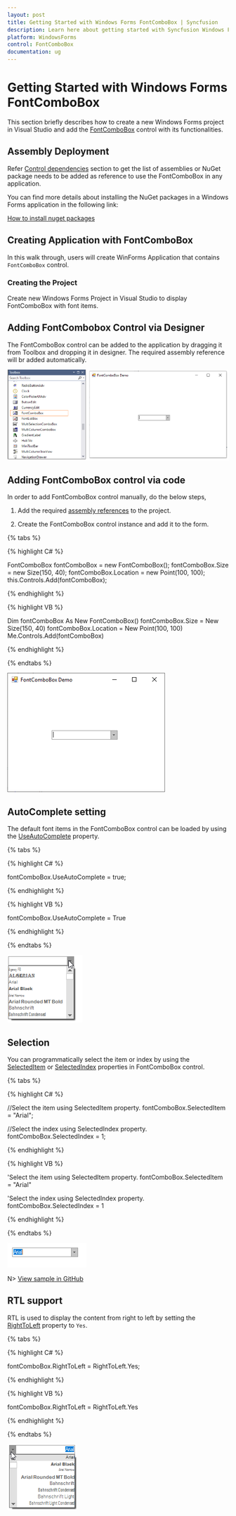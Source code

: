 ```yaml
---
layout: post
title: Getting Started with Windows Forms FontComboBox | Syncfusion
description: Learn here about getting started with Syncfusion Windows Forms FontComboBox control, its elements, and more details.
platform: WindowsForms
control: FontComboBox
documentation: ug
---
```


# Getting Started with Windows Forms FontComboBox

This section briefly describes how to create a new Windows Forms project in Visual Studio and add the [FontComboBox](https://help.syncfusion.com/cr/windowsforms/Syncfusion.Windows.Forms.Tools.FontComboBox.html) control with its functionalities.

## Assembly Deployment

Refer [Control dependencies](https://help.syncfusion.com/windowsforms/control-dependencies#fontcombobox) section to get the list of assemblies or NuGet package needs to be added as reference to use the FontComboBox in any application.

You can find more details about installing the NuGet packages in a Windows Forms application in the following link:

[How to install nuget packages](https://help.syncfusion.com/windowsforms/installation/install-nuget-packages)

## Creating Application with FontComboBox

In this walk through, users will create WinForms Application that contains `FontComboBox` control.

### Creating the Project

Create new Windows Forms Project in Visual Studio to display FontComboBox with font items.

## Adding FontCombobox Control via Designer

The FontComboBox control can be added to the application by dragging it from Toolbox and dropping it in designer. The required assembly reference will br added automatically.

![Drag and drop the control from Toolbox](GettingStarted_images/wf-fontcombobox-toolbox.png)

## Adding FontComboBox control via code

In order to add FontComboBox control manually, do the below steps,

1) Add the required [assembly references](https://help.syncfusion.com/windowsforms/control-dependencies#fontcombobox) to the project.

2) Create the FontComboBox control instance and add it to the form.

{% tabs %}

{% highlight C# %}

FontComboBox fontComboBox = new FontComboBox();
fontComboBox.Size = new Size(150, 40);
fontComboBox.Location = new Point(100, 100);
this.Controls.Add(fontComboBox);

{% endhighlight %}

{% highlight VB %}

Dim fontComboBox As New FontComboBox()
fontComboBox.Size = New Size(150, 40)
fontComboBox.Location = New Point(100, 100)
Me.Controls.Add(fontComboBox)

{% endhighlight %}

{% endtabs %}

![Default initialization of WF FontComboBox control](GettingStarted_images/wf-fontcombobox-control.png)

## AutoComplete setting

The default font items in the FontComboBox control can be loaded by using the [UseAutoComplete](https://help.syncfusion.com/cr/windowsforms/Syncfusion.Windows.Forms.Tools.FontComboBox.html#Syncfusion_Windows_Forms_Tools_FontComboBox_UseAutoComplete) property.

{% tabs %}

{% highlight C# %}

fontComboBox.UseAutoComplete = true;

{% endhighlight %}

{% highlight VB %}

fontComboBox.UseAutoComplete = True

{% endhighlight %}

{% endtabs %}

![Load the default font items in WF FontComboBox](GettingStarted_images/wf-fontcombobox-autocomplete.png)

## Selection

You can programmatically select the item or index by using the [SelectedItem](https://docs.microsoft.com/en-us/dotnet/api/system.windows.forms.combobox.selecteditem?view=netcore-3.1) or [SelectedIndex](https://docs.microsoft.com/en-us/dotnet/api/system.windows.forms.combobox.selectedindex?view=netcore-3.1) properties in FontComboBox control.

{% tabs %}

{% highlight C# %}

//Select the item using SelectedItem property.
fontComboBox.SelectedItem = "Arial";

//Select the index using SelectedIndex property.
fontComboBox.SelectedIndex = 1;

{% endhighlight %}

{% highlight VB %}

'Select the item using SelectedItem property.
fontComboBox.SelectedItem = "Arial"

'Select the index using SelectedIndex property.
fontComboBox.SelectedIndex = 1

{% endhighlight %}

{% endtabs %}

![Select the item using selection property](GettingStarted_images/wf-fontcombobox-selection.png)

N> [View sample in GitHub](https://github.com/SyncfusionExamples/GettingStarted-WF-FontComboBox)

## RTL support

RTL is used to display the content from right to left by setting the [RightToLeft](https://docs.microsoft.com/en-us/dotnet/api/system.windows.forms.control.righttoleft?view=netcore-3.1) property to `Yes`.

{% tabs %}

{% highlight C# %}

fontComboBox.RightToLeft = RightToLeft.Yes;

{% endhighlight %}

{% highlight VB %}

fontComboBox.RightToLeft = RightToLeft.Yes

{% endhighlight %}

{% endtabs %}

![Change the control layout position in WF FontComboBox](GettingStarted_images/wf-fontcombobox-rtl.png)
